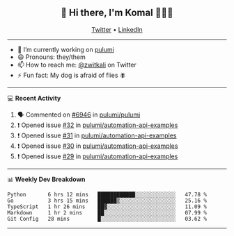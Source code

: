 <h2 align="center"> 👋 Hi there, I'm Komal 🧑🏾‍💻 </h2>
<p align="center">
    <a href="https://twitter.com/zwitkali">Twitter</a> •
    <a href="https://www.linkedin.com/in/komal-ali/">LinkedIn</a>
</p>

--------

- 🔭 I’m currently working on [pulumi](https://github.com/pulumi/pulumi)
- 😄 Pronouns: they/them
- 📫 How to reach me: [@zwitkali](https://twitter.com/zwitkali) on Twitter
- ⚡ Fun fact: My dog is afraid of flies 🪰

--------
💻 **Recent Activity**

<!--START_SECTION:activity-->
1. 🗣 Commented on [#6946](https://github.com/pulumi/pulumi/issues/6946) in [pulumi/pulumi](https://github.com/pulumi/pulumi)
2. ❗️ Opened issue [#32](https://github.com/pulumi/automation-api-examples/issues/32) in [pulumi/automation-api-examples](https://github.com/pulumi/automation-api-examples)
3. ❗️ Opened issue [#31](https://github.com/pulumi/automation-api-examples/issues/31) in [pulumi/automation-api-examples](https://github.com/pulumi/automation-api-examples)
4. ❗️ Opened issue [#30](https://github.com/pulumi/automation-api-examples/issues/30) in [pulumi/automation-api-examples](https://github.com/pulumi/automation-api-examples)
5. ❗️ Opened issue [#29](https://github.com/pulumi/automation-api-examples/issues/29) in [pulumi/automation-api-examples](https://github.com/pulumi/automation-api-examples)
<!--END_SECTION:activity-->

--------

📊 **Weekly Dev Breakdown**
<!--START_SECTION:waka-->
```text
Python       6 hrs 12 mins   ████████████░░░░░░░░░░░░░   47.78 % 
Go           3 hrs 15 mins   ██████▒░░░░░░░░░░░░░░░░░░   25.16 % 
TypeScript   1 hr 26 mins    ██▓░░░░░░░░░░░░░░░░░░░░░░   11.09 % 
Markdown     1 hr 2 mins     ██░░░░░░░░░░░░░░░░░░░░░░░   07.99 % 
Git Config   28 mins         █░░░░░░░░░░░░░░░░░░░░░░░░   03.62 % 
```
<!--END_SECTION:waka-->

--------